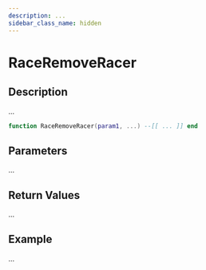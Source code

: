 ```yaml
---
description: ...
sidebar_class_name: hidden
---
```


# RaceRemoveRacer

## Description

...

```lua
function RaceRemoveRacer(param1, ...) --[[ ... ]] end
```

## Parameters

...

## Return Values

...

## Example

...

